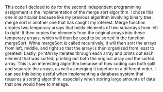 This code I decided to do for the second independent programming assignment is the implementation of the merge sort algorithm. I chose this one in particular because like my previous algorithm involving binary tree, merge sort is another one that has caught my interest.
Merge function creates two temporary arrays that holds elements of two subarrays from left to right. It then copies the elements from the original arrays into these temporary arrays, which will then be used to be sorted in the function mergeSort. Whne mergeSort is called recursively, it will then sort the arrays from left, middle, and right so that the array is then organized from least to greatest. Lastly, printArray iterates through each array and prints out each element that was sorted, printing out both the original array and the sorted array.
This is an interesting algorithm because of how coding can both split and separate the arrays, as well as merging it together in a different order. I can see this being useful when implementing a database system that requires a sorting algorithm, especially when storing large amounts of data that one would have to manage.